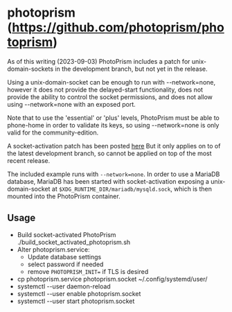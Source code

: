 # photoprism (https://github.com/photoprism/photoprism)

As of this writing (2023-09-03) PhotoPrism includes a patch for
unix-domain-sockets in the development branch, but not yet in the release.

Using a unix-domain-socket can be enough to run with --network=none, however
it does not provide the delayed-start functionality, does not provide the ability
to control the socket permissions, and does not allow using --network=none
with an exposed port.

Note that to use the 'essential' or 'plus' levels, PhotoPrism must be able to
phone-home in order to validate its keys, so using --network=none is only
valid for the community-edition.

A socket-activation patch has been posted [here](https://github.com/photoprism/photoprism/pull/3696)
But it only applies on to of the latest development branch, so cannot be applied
on top of the most recent release.

The included example runs with `--network=none`.  In order to use a MariaDB database, MariaDB
has been started with socket-activation exposing a unix-domain-socket at 
`$XDG_RUNTIME_DIR/mariadb/mysqld.sock`, which is then mounted into the PhotoPrism container.

## Usage
* Build socket-activated PhotoPrism
  ./build_socket_activated_photoprism.sh
* Alter photoprism.service:
  * Update database settings
  * select password if needed
  * remove `PHOTOPRISM_INIT=` if TLS is desired
* cp photoprism.service photoprism.socket ~/.config/systemd/user/
* systemctl --user daemon-reload
* systemctl --user enable photoprism.socket
* systemctl --user start photoprism.socket

